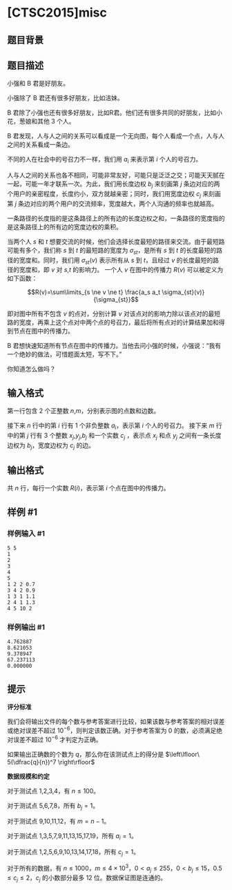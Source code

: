 # [CTSC2015]misc

## 题目背景



## 题目描述

小强和 B 君是好朋友。 

小强除了 B 君还有很多好朋友，比如洁妹。 

B 君除了小强也还有很多好朋友，比如R君。他们还有很多共同的好朋友，比如小花，葱娘和其他 $3$ 个人。 

B 君发现，人与人之间的关系可以看成是一个无向图，每个人看成一个点，人与人之间的关系看成一条边。 

不同的人在社会中的号召力不一样，我们用 $a_i$ 来表示第 $i$ 个人的号召力。 

人与人之间的关系也各不相同，可能非常友好，可能只是泛泛之交；可能天天腻在一起，可能一年才联系一次。为此，我们用长度边权 $b_j$ 来刻画第 $j$ 条边对应的两个用户的亲密程度，长度约小，双方就越亲密；同时，我们用宽度边权 $c_j$ 来刻画第 $j$ 条边对应的两个用户的交流频率，宽度越大，两个人沟通的频率也就越高。

一条路径的长度指的是这条路径上的所有边的长度边权之和，一条路径的宽度指的是这条路径上的所有边的宽度边权的乘积。 

当两个人 $s$ 和 $t$ 想要交流的时候，他们会选择长度最短的路径来交流。由于最短路可能有多个，我们称 $s$ 到 $t$ 的最短路的宽度为 $\sigma_{st}$，是所有 $s$ 到 $t$ 的长度最短的路径的宽度和。同时，我们用 $\sigma_{st} (v)$ 表示所有从 $s$ 到 $t$，且经过 $v$ 的长度最短的路径的宽度和，即 $v$ 对 $s$,$t$ 的影响力。 
一个人 $v$ 在图中的传播力 $R(v)$ 可以被定义为如下函数： 

 $$R(v)=\sum\limits_{s \ne v \ne t} \frac{a_s a_t \sigma_{st}(v)}{\sigma_{st}}$$

即对图中所有不包含 $v$ 的点对，分别计算 $v$ 对该点对的影响力除以该点对的最短路的宽度，再乘上这个点对中两个点的号召力，最后将所有点对的计算结果加和得到节点在图中的传播力。
 
B 君想快速知道所有节点在图中的传播力。当他去问小强的时候，小强说：“我有一个绝妙的做法，可惜题面太短，写不下。” 

你知道怎么做吗？ 

## 输入格式

第一行包含 $2$ 个正整数 $n$,$m$，分别表示图的点数和边数。 

接下来 $n$ 行中的第 $i$ 行有 $1$ 个非负整数 $a_i$，表示第 $i$ 个人的号召力。 
接下来 $m$ 行中的第 $j$ 行有 $3$ 个整数 $x_j$,$y_j$,$b_j$ 和一个实数 $c_j$ ，表示点 $x_j$ 和点 $y_j$ 之间有一条长度边权为 $b_j$，宽度边权为 $c_j$ 的边。 

## 输出格式

共 $n$ 行，每行一个实数 $R(i)$，表示第 $i$ 个点在图中的传播力。 

## 样例 #1

### 样例输入 #1
```
5 5
1
2
3
4
5
1 2 2 0.7
3 4 2 0.9
1 3 1 1.1
2 4 1 1.3
4 5 10 2
```

### 样例输出 #1

```
4.762887
8.621053
9.378947
67.237113
0.000000
```

## 提示

**评分标准**

我们会将输出文件的每个数与参考答案进行比较，如果该数与参考答案的相对误差或绝对误差不超过 $10^{-6}$，则判定该数正确。对于参考答案为 $0$ 的数，必须满足绝对误差不超过 $10^{-6}$ 才判定为正确。 

如果输出正确数的个数为 $q$，那么你在该测试点上的得分是 $\left\lfloor\ 5(\dfrac{q}{n})^7 \right\rfloor$ 

**数据规模和约定** 

对于测试点 $1$,$2$,$3$,$4$，有 $n \le 100$。 

对于测试点 $5$,$6$,$7$,$8$，所有 $b_j=1$。 

对于测试点 $9$,$10$,$11$,$12$，有 $m=n-1$。 

对于测试点 $1$,$3$,$5$,$7$,$9$,$11$,$13$,$15$,$17$,$19$，所有 $a_i=1$。 

对于测试点 $1$,$2$,$5$,$6$,$9$,$10$,$13$,$14$,$17$,$18$，所有 $c_j=1$。 

对于所有的数据，有 $n \le 1000$，$m \le 4 \times 10^3$，$0<a_j \le 255$，$0<b_j \le 15$，$0.5 \le c_j \le 2$，$c_j$ 的小数部分最多 $12$ 位。数据保证图是连通的。
